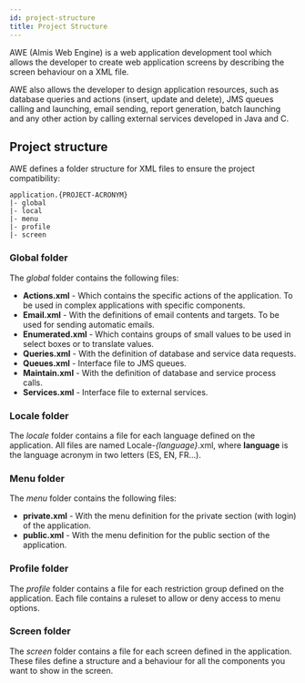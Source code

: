 ```yaml
---
id: project-structure
title: Project Structure
---
```


AWE (Almis Web Engine) is a web application development tool which allows the developer to create web application screens by describing the screen behaviour on a XML file.

AWE also allows the developer to design application resources, such as database queries and actions (insert, update and delete), JMS queues calling and launching, email sending, report generation, batch launching and any other action by calling external services developed in Java and C.

## Project structure

AWE defines a folder structure for XML files to ensure the project compatibility:

```
application.{PROJECT-ACRONYM}
|- global
|- local
|- menu
|- profile
|- screen
```

### Global folder

The *global* folder contains the following files:

* **Actions.xml** - Which contains the specific actions of the application. To be used in complex applications with specific components.
* **Email.xml** - With the definitions of email contents and targets. To be used for sending automatic emails.
* **Enumerated.xml** - Which contains groups of small values to be used in select boxes or to translate values.
* **Queries.xml** - With the definition of database and service data requests.
* **Queues.xml** - Interface file to JMS queues.
* **Maintain.xml** - With the definition of database and service process calls.
* **Services.xml** - Interface file to external services.

### Locale folder

The *locale* folder contains a file for each language defined on the application. All files are named Locale-*{language}*.xml, where **language** is the language acronym in two letters (ES, EN, FR...).

### Menu folder

The *menu* folder contains the following files:

* **private.xml** - With the menu definition for the private section (with login) of the application.
* **public.xml** - With the menu definition for the public section of the application.

### Profile folder

The *profile* folder contains a file for each restriction group defined on the application. Each file contains a ruleset to allow or deny access to menu options.

### Screen folder

The *screen* folder contains a file for each screen defined in the application. These files define a structure and a behaviour for all the components you want to show in the screen.
